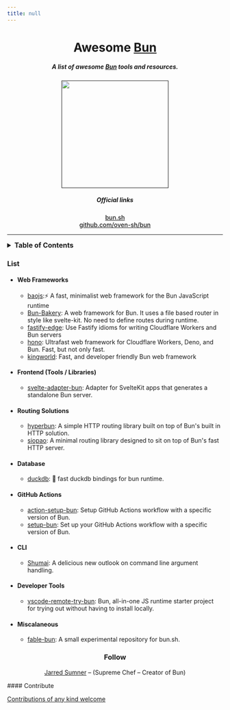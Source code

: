 ```yaml
---
title: null
---
```


<head>
  <link rel="shortcut icon" type="favicon/x-icon" href="favicon.ico">
</head>

<div align="center">

<h1>Awesome <a href="https://bun.sh" target="_blank" rel="noopener noreferrer">Bun</a></h1>

<h5>A list of awesome <a href="https://bun.sh" target="_blank" rel="noopener noreferrer">Bun</a> tools and resources.</h5>

<a href="" target="_blank" rel="noopener noreferrer">
<img src="https://raw.githubusercontent.com/oven-sh/bun/main/packages/bun-landing/public/logo.svg" height="250" />
</a>
</div>

<div align="center">
<h5>Official links</h5>
<a href="https://bun.sh" target="_blank" rel="noopener noreferrer" style="font-weight:500">bun.sh</a>
<br/>
<a href="https://github.com/oven-sh/bun" target="_blank" rel="noopener noreferrer" style="font-weight:500">github.com/oven-sh/bun</a>
</div>

<!-- TOC -->

---

<details>
<summary style="font-size:16px; font-weight: bold">Table of Contents</summary>
  <ul>
    <li><a href="#list">List</a></li>
    <li><a href="#follow">Follow</a></li>
    <li><a href="#contribute">Contribute</a></li>
  </ul>
</details>

<!-- CONTENT -->

### List

- #### Web Frameworks

  - [baojs](https://github.com/mattreid1/baojs):⚡️ A fast, minimalist web framework for the Bun JavaScript runtime
  - [Bun-Bakery](https://github.com/Kapsonfire-DE/bun-bakery): A web framework for Bun. It uses a file based router in style like svelte-kit. No need to define routes during runtime.
  - [fastify-edge](https://github.com/galvez/fastify-edge): Use Fastify idioms for writing Cloudflare Workers and Bun servers
  - [hono](https://github.com/honojs/hono): Ultrafast web framework for Cloudflare Workers, Deno, and Bun. Fast, but not only fast.
  - [kingworld](https://github.com/SaltyAom/kingworld): Fast, and developer friendly Bun web framework

- #### Frontend (Tools / Libraries)
  - [svelte-adapter-bun](https://github.com/gornostay25/svelte-adapter-bun): Adapter for SvelteKit apps that generates a standalone Bun server.
- #### Routing Solutions
  - [hyperbun](https://github.com/Eckhardt-D/hyperbun): A simple HTTP routing library built on top of Bun's built in HTTP solution.
  - [siopao](https://github.com/wobsoriano/siopao): A minimal routing library designed to sit on top of Bun's fast HTTP server.
- #### Database
  - [duckdb](https://github.com/evanwashere/duckdb): 🦆 fast duckdb bindings for bun runtime.
- #### GitHub Actions

  - [action-setup-bun](https://github.com/antongolub/action-setup-bun): Setup GitHub Actions workflow with a specific version of Bun.
  - [setup-bun](https://github.com/xHyroM/setup-bun): Set up your GitHub Actions workflow with a specific version of Bun.

- #### CLI

  - [Shumai](https://github.com/AltriusRS/Shumai): A delicious new outlook on command line argument handling.

- #### Developer Tools

  - [vscode-remote-try-bun](https://github.com/kosalanuwan/vscode-remote-try-bun): Bun, all-in-one JS runtime starter project for trying out without having to install locally.

- #### Miscalaneous
  - [fable-bun](https://github.com/AngelMunoz/fable-bun): A small experimental repository for bun.sh.

<!-- END CONTENT -->

<div align="center">
<h3>
Follow
</h2>

[Jarred Sumner](https://twitter.com/jarredsumner) – (Supreme Chef – Creator of Bun)

</div>
#### Contribute

[Contributions of any kind welcome](contributing.md)
